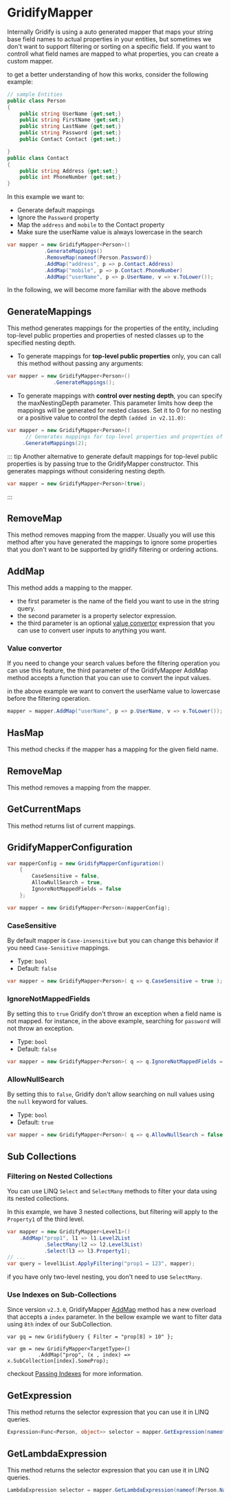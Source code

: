 # GridifyMapper

Internally Gridify is using a auto generated mapper that maps your string base field names to actual properties in your entities, but sometimes we don't want to support filtering or sorting on a specific field. If you want to controll what field names are mapped to what properties, you can create a custom mapper.


to get a better understanding of how this works, consider the following example:

``` csharp
// sample Entities
public class Person
{
    public string UserName {get;set;}
    public string FirstName {get;set;}
    public string LastName {get;set;}
    public string Password {get;set;}
    public Contact Contact {get;set;}

}
public class Contact
{
    public string Address {get;set;}
    public int PhoneNumber {get;set;}
}

```

In this example we want to:

- Generate default mappings
- Ignore the `Password` property
- Map the `address` and `mobile` to the Contact property
- Make sure the userName value is always lowercase in the search

``` csharp
var mapper = new GridifyMapper<Person>()
            .GenerateMappings()
            .RemoveMap(nameof(Person.Password))
            .AddMap("address", p => p.Contact.Address)
            .AddMap("mobile", p => p.Contact.PhoneNumber)
            .AddMap("userName", p => p.UserName, v => v.ToLower());
```

In the following, we will become more familiar with the above methods


## GenerateMappings

This method generates mappings for the properties of the entity, including top-level public properties and properties of nested classes up to the specified nesting depth.

- To generate mappings for **top-level public properties** only, you can call this method without passing any arguments:

```csharp
var mapper = new GridifyMapper<Person>()
               .GenerateMappings();
```

- To generate mappings with **control over nesting depth**, you can specify the maxNestingDepth parameter. This parameter limits how deep the mappings will be generated for nested classes. Set it to 0 for no nesting or a positive value to control the depth `(added in v2.11.0)`:

```csharp
var mapper = new GridifyMapper<Person>()
      // Generates mappings for top-level properties and properties of nested classes up to 2 levels deep.
     .GenerateMappings(2);
```

::: tip
Another alternative to generate default mappings for top-level public properties is by passing true to the GridifyMapper constructor. This generates mappings without considering nesting depth.

``` csharp
var mapper = new GridifyMapper<Person>(true);
```

:::

## RemoveMap

This method removes mapping from the mapper. Usually you will use this method after you have generated the mappings to ignore some properties that you don't want to be supported by gridify filtering or ordering actions.

## AddMap
This method adds a mapping to the mapper.
- the first parameter is the name of the field you want to use in the string query.
- the second parameter is a property selector expression.
- the third parameter is an optional [value convertor](#value-convertor) expression that you can use to convert user inputs to anything you want.

### Value convertor
If you need to change your search values before the filtering operation you can use this feature, the third parameter of the GridifyMapper AddMap method accepts a function that you can use to convert the input values.

in the above example we want to convert the userName value to lowercase before the filtering operation.
``` csharp
mapper = mapper.AddMap("userName", p => p.UserName, v => v.ToLower());
```

## HasMap
This method checks if the mapper has a mapping for the given field name.

## RemoveMap
This method removes a mapping from the mapper.

## GetCurrentMaps
This method returns list of current mappings.

## GridifyMapperConfiguration

``` csharp
var mapperConfig = new GridifyMapperConfiguration()
	{
		CaseSensitive = false,
		AllowNullSearch = true,
		IgnoreNotMappedFields = false
	};

var mapper = new GridifyMapper<Person>(mapperConfig);
```


### CaseSensitive

By default mapper is `Case-insensitive` but you can change this behavior if you need `Case-Sensitive` mappings.

- Type: `bool`
- Default: `false`


``` csharp
var mapper = new GridifyMapper<Person>( q => q.CaseSensitive = true );
```

### IgnoreNotMappedFields
By setting this to `true` Gridify don't throw an exception when a field name is not mapped. for instance, in the above example, searching for `password` will not throw an exception.

- Type: `bool`
- Default: `false`

``` csharp
var mapper = new GridifyMapper<Person>( q => q.IgnoreNotMappedFields = true );
```


### AllowNullSearch
By setting this to `false`, Gridify don't allow searching on null values using the `null` keyword for values.

- Type: `bool`
- Default: `true`


``` csharp
var mapper = new GridifyMapper<Person>( q => q.AllowNullSearch = false );
```

## Sub Collections
### Filtering on Nested Collections
You can use LINQ `Select` and `SelectMany` methods to filter your data using its nested collections.

In this example, we have 3 nested collections, but filtering will apply to the `Property1` of the third level.
``` csharp
var mapper = new GridifyMapper<Level1>()
    .AddMap("prop1", l1 => l1.Level2List
            .SelectMany(l2 => l2.Level3List)
            .Select(l3 => l3.Property1);
// ...
var query = level1List.ApplyFiltering("prop1 = 123", mapper);
```

if you have only two-level nesting, you don't need to use `SelectMany`.

### Use Indexes on Sub-Collections

Since version `v2.3.0`, GridifyMapper [AddMap](#addmap) method has a new overload that accepts a `index` parameter.
In the bellow example we want to filter data using `8th` index of our SubCollection.

``` csharp{4}
var gq = new GridifyQuery { Filter = "prop[8] > 10" };

var gm = new GridifyMapper<TargetType>()
	      .AddMap("prop", (x , index) => x.SubCollection[index].SomeProp);
```

checkout [Passing Indexes](./filtering.md#passing-indexes) for more information.

## GetExpression
This method returns the selector expression that you can use it in LINQ queries.
``` csharp
Expression<Func<Person, object>> selector = mapper.GetExpression(nameof(Person.Name));
```
## GetLambdaExpression
This method returns the selector expression that you can use it in LINQ queries.
``` csharp
LambdaExpression selector = mapper.GetLambdaExpression(nameof(Person.Name));
```
